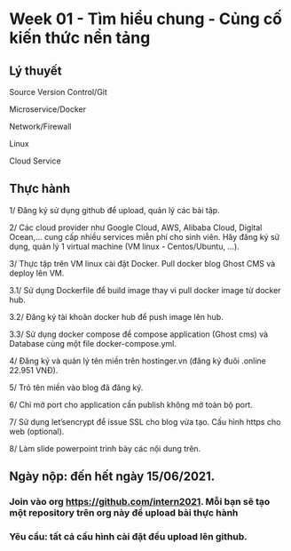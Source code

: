 # Week 01 - Tìm hiểu chung - Củng cố kiến thức nền tảng

## Lý thuyết
Source Version Control/Git

Microservice/Docker

Network/Firewall

Linux

Cloud Service

## Thực hành

1/ Đăng ký sử dụng github để upload, quản lý các bài tập.

2/ Các cloud provider như Google Cloud, AWS, Alibaba Cloud, Digital Ocean,... cung cấp nhiều services miễn phí cho sinh viên. Hãy đăng ký sử dụng, quản lý 1 virtual machine (VM linux - Centos/Ubuntu, ...).

3/ Thực tập trên VM linux cài đặt Docker. Pull docker blog Ghost CMS và deploy lên VM.

3.1/ Sử dụng Dockerfile để build image thay vì pull docker image từ docker hub.

3.2/ Đăng ký tài khoản docker hub để push image lên hub.

3.3/ Sử dụng docker compose để compose application (Ghost cms) và Database cùng một file docker-compose.yml.

4/ Đăng ký và quản lý tên miền trên hostinger.vn (đăng ký đuôi .online 22.951 VNĐ).

5/ Trỏ tên miền vào blog đã đăng ký.

6/ Chỉ mở port cho application cần publish không mở toàn bộ port.

7/ Sử dụng let’sencrypt để issue SSL cho blog vừa tạo. Cấu hình https cho web (optional).

8/ Làm slide powerpoint trình bày các nội dung trên.

## Ngày nộp: đến hết ngày 15/06/2021.

### Join vào org https://github.com/intern2021. Mỗi bạn sẽ tạo một repository trên org này để upload bài thực hành

### Yêu cầu: tất cả cấu hình cài đặt đều upload lên github. 
